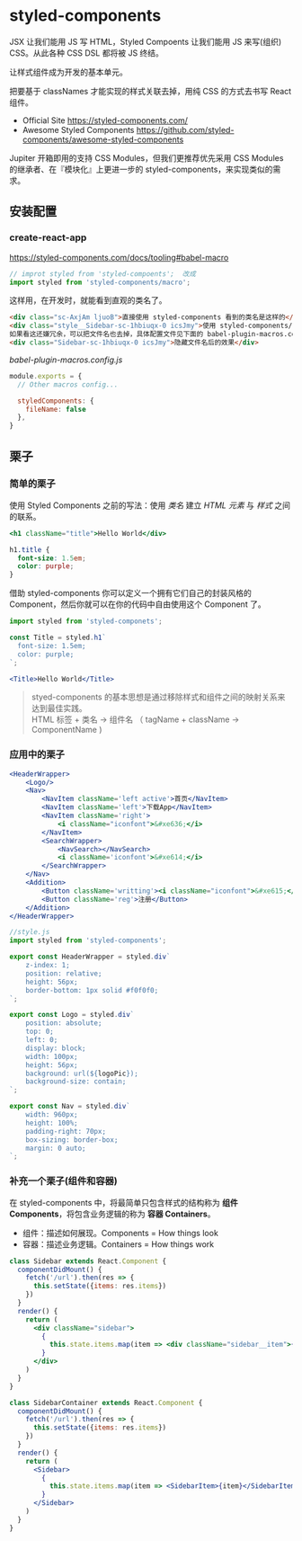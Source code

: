 # styled-components

JSX 让我们能用 JS 写 HTML，Styled Compoents 让我们能用 JS 来写(组织) CSS。从此各种 CSS DSL 都将被 JS 终结。

让样式组件成为开发的基本单元。

把要基于 classNames 才能实现的样式关联去掉，用纯 CSS 的方式去书写 React 组件。






* Official Site  https://styled-components.com/
* Awesome Styled Components  https://github.com/styled-components/awesome-styled-components


Jupiter 开箱即用的支持 CSS Modules，但我们更推荐优先采用 CSS Modules 的继承者、在『模块化』上更进一步的 styled-components，来实现类似的需求。



## 安装配置

### create-react-app

https://styled-components.com/docs/tooling#babel-macro

```js
// improt styled from 'styled-compoents';  改成
import styled from 'styled-components/macro';
```

这样用，在开发时，就能看到直观的类名了。

```html
<div class="sc-AxjAm ljuoB">直接使用 styled-components 看到的类名是这样的</div>
<div class="style__Sidebar-sc-1hbiuqx-0 icsJmy">使用 styled-components/macro，可看到直观的类名：文件名__组件名-其他</div>
如果看这还嫌冗余，可以把文件名也去掉，具体配置文件见下面的 babel-plugin-macros.config.js
<div class="Sidebar-sc-1hbiuqx-0 icsJmy">隐藏文件名后的效果</div>
```

_babel-plugin-macros.config.js_

```js
module.exports = {
  // Other macros config...

  styledComponents: {
    fileName: false
  },
}
```


## 栗子

### 简单的栗子

使用 Styled Components 之前的写法：使用 *类名* 建立 *HTML 元素* 与 *样式* 之间的联系。

```jsx
<h1 className="title">Hello World</div>
```

```css
h1.title {
  font-size: 1.5em;
  color: purple;
}
```

借助 styled-components 你可以定义一个拥有它们自己的封装风格的 Component，然后你就可以在你的代码中自由使用这个 Component 了。

```js
import styled from 'styled-componets';

const Title = styled.h1`
  font-size: 1.5em;
  color: purple;
`;
```

```jsx
<Title>Hello World</Title>
```

> styed-components 的基本思想是通过移除样式和组件之间的映射关系来达到最佳实践。  
> HTML 标签 + 类名 -> 组件名 （ tagName + className -> ComponentName )

### 应用中的栗子

```jsx
<HeaderWrapper>
    <Logo/>
    <Nav>
        <NavItem className='left active'>首页</NavItem>
        <NavItem className='left'>下载App</NavItem>
        <NavItem className='right'>
            <i className="iconfont">&#xe636;</i>
        </NavItem>
        <SearchWrapper>
            <NavSearch></NavSearch>
            <i className='iconfont'>&#xe614;</i>
        </SearchWrapper>
    </Nav>
    <Addition>
        <Button className='writting'><i className="iconfont">&#xe615;</i>来参加</Button>
        <Button className='reg'>注册</Button>
    </Addition>
</HeaderWrapper>
```

```js
//style.js
import styled from 'styled-components';

export const HeaderWrapper = styled.div`
    z-index: 1;
    position: relative;
    height: 56px;
    border-bottom: 1px solid #f0f0f0;
`;

export const Logo = styled.div`
    position: absolute;
    top: 0;
    left: 0;
    display: block;
    width: 100px;
    height: 56px;
    background: url(${logoPic});
    background-size: contain;
`;

export const Nav = styled.div`
    width: 960px;
    height: 100%;
    padding-right: 70px;
    box-sizing: border-box;
    margin: 0 auto;
`;
```

### 补充一个栗子(组件和容器)

在 styled-components 中，将最简单只包含样式的结构称为 **组件 Components**，将包含业务逻辑的称为 **容器 Containers**。
* 组件：描述如何展现。Components = How things look
* 容器：描述业务逻辑。Containers = How things work

```jsx
class Sidebar extends React.Component {
  componentDidMount() {
    fetch('/url').then(res => {
      this.setState({items: res.items})
    })
  }
  render() {
    return (
      <div className="sidebar">
        {
          this.state.items.map(item => <div className="sidebar__item">{item}</div>)
        }
      </div>
    )
  }
}
```

```jsx
class SidebarContainer extends React.Component {
  componentDidMount() {
    fetch('/url').then(res => {
      this.setState({items: res.items})
    })
  }
  render() {
    return (
      <Sidebar>
        {
          this.state.items.map(item => <SidebarItem>{item}</SidebarItem>)
        }
      </Sidebar>
    )
  }
}
```




